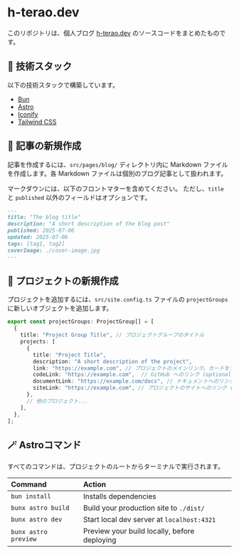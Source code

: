 # h-terao.dev

このリポジトリは、個人ブログ [h-terao.dev](https://h-terao.dev) のソースコードをまとめたものです。

## 💪 技術スタック

以下の技術スタックで構築しています。

- [Bun](https://bun.com/)
- [Astro](https://astro.build/)
- [Iconify](https://iconify.design/)
- [Tailwind CSS](https://tailwindcss.com/)

## 📝 記事の新規作成

記事を作成するには、`src/pages/blog/` ディレクトリ内に Markdown ファイルを作成します。各 Markdown ファイルは個別のブログ記事として扱われます。

マークダウンには、以下のフロントマターを含めてください。
ただし、`title` と `published` 以外のフィールドはオプションです。

```markdown
---
title: "The blog title"
description: "A short description of the blog post"
published: 2025-07-06
updated: 2025-07-06
tags: [tag1, tag2]
coverImage: ./cover-image.jpg
---
```

## 📌 プロジェクトの新規作成

プロジェクトを追加するには、`src/site.config.ts` ファイルの `projectGroups` に新しいオブジェクトを追加します。

```typescript
export const projectGroups: ProjectGroup[] = [
  {
    title: "Project Group Title", // プロジェクトグループのタイトル
    projects: [
      {
        title: "Project Title",
        description: "A short description of the project",
        link: "https://example.com", // プロジェクトのメインリンク。カードをクリックしたときに開くリンク
        codeLink: "https://example.com",  // GitHub へのリンク (optional)
        documentLink: "https://example.com/docs", // ドキュメントへのリンク (optional)
        siteLink: "https://example.com", // プロジェクトのサイトへのリンク (optional)
      },
      // 他のプロジェクト...
    ],
  },
];
```

## 🪄 Astroコマンド

すべてのコマンドは、プロジェクトのルートからターミナルで実行されます。

| Command             | Action                                       |
| :-------------------| :--------------------------------------------|
| `bun install`       | Installs dependencies                        |
| `bunx astro build`   | Build your production site to `./dist/`      |
| `bunx astro dev`     | Start local dev server at `localhost:4321`   |
| `bunx astro preview` | Preview your build locally, before deploying |
